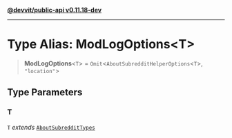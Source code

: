 [**@devvit/public-api v0.11.18-dev**](../../README.md)

---

# Type Alias: ModLogOptions\<T\>

> **ModLogOptions**\<`T`\> = `Omit`\<`AboutSubredditHelperOptions`\<`T`\>, `"location"`\>

## Type Parameters

### T

`T` _extends_ [`AboutSubredditTypes`](AboutSubredditTypes.md)
